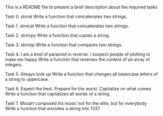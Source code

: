This is a README file to present a brief description about the required tasks

Task 0. strcat
	Write a function that concatenates two strings.

Task 1. strncat
	Write a function that concatenates two strings.

Task 2. strncpy
	Write a function that copies a string.

Task 3. strcmp
	Write a function that compares two strings.

Task 4. I am a kind of paranoid in reverse. I suspect people of plotting to make me happy
	Write a function that reverses the content of an array of integers.

Task 5. Always look up
	Write a function that changes all lowercase letters of a string to uppercase.

Task 6. Expect the best. Prepare for the worst. Capitalize on what comes
	Write a function that capitalizes all words of a string.

Task 7. Mozart composed his music not for the elite, but for everybody
	Write a function that encodes a string into 1337.
